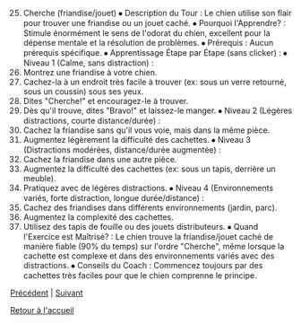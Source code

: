 25. Cherche (friandise/jouet)
⦁ Description du Tour : Le chien utilise son flair pour trouver une friandise ou un jouet caché.
⦁ Pourquoi l'Apprendre? : Stimule énormément le sens de l'odorat du chien, excellent pour la dépense mentale et la résolution de problèmes.
⦁ Prérequis : Aucun prérequis spécifique.
⦁ Apprentissage Étape par Étape (sans clicker) :
⦁ Niveau 1 (Calme, sans distraction) :
1. Montrez une friandise à votre chien.
2. Cachez-la à un endroit très facile à trouver (ex: sous un verre retourné, sous un coussin) sous ses yeux.
3. Dites "Cherche!" et encouragez-le à trouver.
4. Dès qu'il trouve, dites "Bravo!" et laissez-le manger.
⦁ Niveau 2 (Légères distractions, courte distance/durée) :
1. Cachez la friandise sans qu'il vous voie, mais dans la même pièce.
2. Augmentez légèrement la difficulté des cachettes.
⦁ Niveau 3 (Distractions modérées, distance/durée augmentée) :
1. Cachez la friandise dans une autre pièce.
2. Augmentez la difficulté des cachettes (ex: sous un tapis, derrière un meuble).
3. Pratiquez avec de légères distractions.
⦁ Niveau 4 (Environnements variés, forte distraction, longue durée/distance) :
1. Cachez des friandises dans différents environnements (jardin, parc).
2. Augmentez la complexité des cachettes.
3. Utilisez des tapis de fouille ou des jouets distributeurs.
⦁ Quand l'Exercice est Maîtrisé? : Le chien trouve la friandise/jouet caché de manière fiable (90% du temps) sur l'ordre "Cherche", même lorsque la cachette est complexe et dans des environnements variés avec des distractions.
⦁ Conseils du Coach : Commencez toujours par des cachettes très faciles pour que le chien comprenne le principe. 

[Précédent](./cache_toi.md) | [Suivant](./conclusion.md)

[Retour à l'accueil](../index.md) 